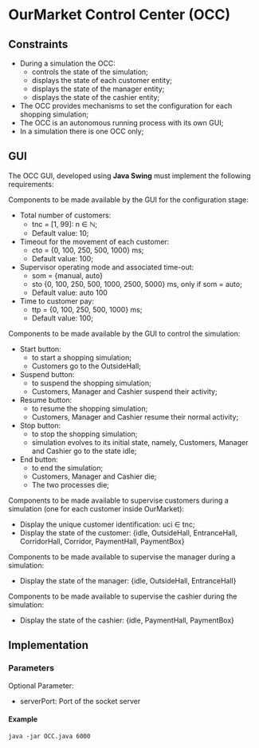# OurMarket Control Center (OCC)

## Constraints
- During a simulation the OCC:
  - controls the state of the simulation;
  - displays the state of each customer entity;
  - displays the state of the manager entity;
  - displays the state of the cashier entity;
- The OCC provides mechanisms to set the configuration for each shopping simulation;
- The OCC is an autonomous running process with its own GUI;
- In a simulation there is one OCC only;

## GUI
The OCC GUI, developed using <b>Java Swing</b> must implement the following requirements:

Components to be made available by the GUI for the configuration stage: 
- Total number of customers:
  - tnc = [1, 99]: n ∈ ℕ;
  - Default value: 10;
- Timeout for the movement of each customer:
  - cto = {0, 100, 250, 500, 1000} ms;
  - Default value: 100;
- Supervisor operating mode and associated time-out:
  - som = {manual, auto}
  - sto {0, 100, 250, 500, 1000, 2500, 5000} ms, only if som = auto;
  - Default value: auto 100
- Time to customer pay:
  - ttp = {0, 100, 250, 500, 1000} ms;
  - Default value: 100;

Components to be made available by the GUI to control the simulation:
- Start button:
  - to start a shopping simulation;
  - Customers go to the OutsideHall;
- Suspend button:
  - to suspend the shopping simulation;
  - Customers, Manager and Cashier suspend their activity;
- Resume button:
  - to resume the shopping simulation;
  - Customers, Manager and Cashier resume their normal activity;
- Stop button:
  - to stop the shopping simulation;
  - simulation evolves to its initial state, namely, Customers, Manager and Cashier go to the state idle;
- End button:
  - to end the simulation;
  - Customers, Manager and Cashier die;
  - The two processes die;
 
Components to be made available to supervise customers during a simulation (one for each customer inside OurMarket):
- Display the unique customer identification: uci ∈ tnc;
- Display the state of the customer: {idle, OutsideHall, EntranceHall, CorridorHall, Corridor, PaymentHall, PaymentBox}

Components to be made available to supervise the manager during a simulation:
- Display the state of the manager: {idle, OutsideHall, EntranceHall}

Components to be made available to supervise the cashier during the simulation:
- Display the state of the cashier: {idle, PaymentHall, PaymentBox}

## Implementation
### Parameters
Optional Parameter:
- serverPort: Port of the socket server
#### Example
```
java -jar OCC.java 6000
```
